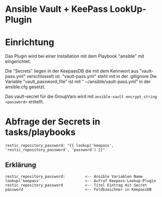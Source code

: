 # Ansible Vault + KeePass LookUp-Plugin

# Einrichtung
Das Plugin wird bei einer Installation mit dem Playbook "ansible" mit eingerichtet.

Die "Secrets" liegen in der KeepassDB die mit dem Kennwort aus "vault-pass.yml" verschlüsselt ist.
"vault-pass.yml" steht mit in der .gitignore
Die Variable "vault_password_file" ist mit " ~/ansible/vault-pass.yml" in der ansible.cfg gesetzt.

Das vault-secret für die GroupVars wird mit `ansible-vault encrypt_string <password>` erstellt.


# Abfrage der Secrets in tasks/playbooks
`restic_repository_password: "{{ lookup('keepass', 'restic_repository_password', 'password') }}"`

## Erklärung
```
restic_repository_password:         <-- Ansible Variablen Name
lookup('keepass'                    <-- Aufruf Keepass-Lookup-Plugin
restic_repository_password          <-- Titel Eintrag mit Secret
password                            <-- Feldbzeichner in KeepassDB
```

